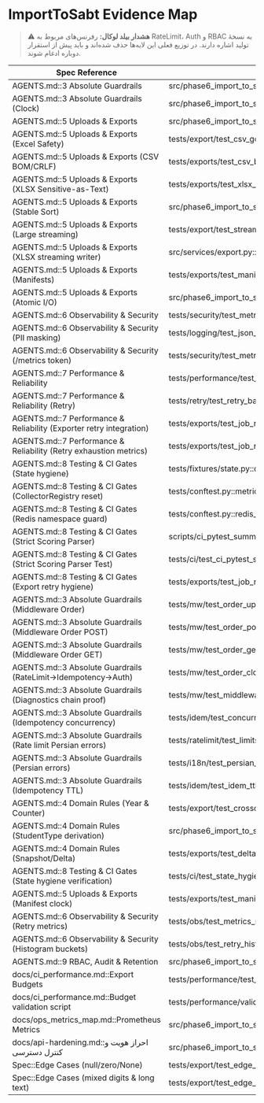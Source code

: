 # ImportToSabt Evidence Map

> ⚠️ **هشدار بیلد لوکال:** رفرنس‌های مربوط به RateLimit، Auth و RBAC به نسخهٔ تولید اشاره دارند. در توزیع فعلی این لایه‌ها حذف شده‌اند و باید پیش از استقرار دوباره ادغام شوند.

| Spec Reference | Implementation Evidence |
| -------------- | ----------------------- |
| AGENTS.md::3 Absolute Guardrails | src/phase6_import_to_sabt/api.py::create_export_api |
| AGENTS.md::3 Absolute Guardrails (Clock) | src/phase6_import_to_sabt/job_runner.py::ExportJobRunner.__init__ |
| AGENTS.md::5 Uploads & Exports | src/phase6_import_to_sabt/exporter_service.py::ImportToSabtExporter.run |
| AGENTS.md::5 Uploads & Exports (Excel Safety) | tests/export/test_csv_golden.py::test_csv_golden_quotes_and_formula_guard |
| AGENTS.md::5 Uploads & Exports (CSV BOM/CRLF) | tests/exports/test_csv_bom_crlf.py::test_bom_and_crlf_when_flag_true |
| AGENTS.md::5 Uploads & Exports (XLSX Sensitive-as-Text) | tests/exports/test_xlsx_safety.py::test_sensitive_as_text_and_formula_guard |
| AGENTS.md::5 Uploads & Exports (Stable Sort) | src/phase6_import_to_sabt/exporter_service.py::ImportToSabtExporter._sort_rows |
| AGENTS.md::5 Uploads & Exports (Large streaming) | tests/export/test_streaming_large.py::test_streaming_memory_bound |
| AGENTS.md::5 Uploads & Exports (XLSX streaming writer) | src/services/export.py::export_to_xlsx |
| AGENTS.md::5 Uploads & Exports (Manifests) | tests/exports/test_manifest.py::test_atomic_manifest_after_files |
| AGENTS.md::5 Uploads & Exports (Atomic I/O) | src/phase6_import_to_sabt/exporter_service.py::atomic_writer |
| AGENTS.md::6 Observability & Security | tests/security/test_metrics_and_downloads.py::test_token_and_signed_url |
| AGENTS.md::6 Observability & Security (PII masking) | tests/logging/test_json_logs_pii_scan.py::test_no_pii_in_logs |
| AGENTS.md::6 Observability & Security (/metrics token) | tests/security/test_metrics_token_guard.py::test_metrics_endpoint_is_public |
| AGENTS.md::7 Performance & Reliability | tests/performance/test_export_budget.py::test_export_xlsx_100k_budget |
| AGENTS.md::7 Performance & Reliability (Retry) | tests/retry/test_retry_backoff.py::test_retry_jitter_and_metrics_without_sleep |
| AGENTS.md::7 Performance & Reliability (Exporter retry integration) | tests/exports/test_job_runner_retry_metrics.py::test_export_job_runner_retry_deterministic_backoff |
| AGENTS.md::7 Performance & Reliability (Retry exhaustion metrics) | tests/exports/test_job_runner_retry_metrics.py::test_export_job_runner_retry_exhaustion_records_failure_metrics |
| AGENTS.md::8 Testing & CI Gates (State hygiene) | tests/fixtures/state.py::cleanup_fixtures |
| AGENTS.md::8 Testing & CI Gates (CollectorRegistry reset) | tests/conftest.py::metrics_registry_guard |
| AGENTS.md::8 Testing & CI Gates (Redis namespace guard) | tests/conftest.py::redis_state_guard |
| AGENTS.md::8 Testing & CI Gates (Strict Scoring Parser) | scripts/ci_pytest_summary_parser.py::main |
| AGENTS.md::8 Testing & CI Gates (Strict Scoring Parser Test) | tests/ci/test_ci_pytest_summary_parser.py::test_strict_scoring_v2_all_axes_and_caps |
| AGENTS.md::8 Testing & CI Gates (Export retry hygiene) | tests/exports/test_job_runner_retry_metrics.py::test_export_job_runner_retry_exhaustion_records_failure_metrics |
| AGENTS.md::3 Absolute Guardrails (Middleware Order) | tests/mw/test_order_uploads.py::test_rate_then_idem_then_auth |
| AGENTS.md::3 Absolute Guardrails (Middleware Order POST) | tests/mw/test_order_post.py::test_middleware_order_post_exports_xlsx |
| AGENTS.md::3 Absolute Guardrails (Middleware Order GET) | tests/mw/test_order_get.py::test_middleware_order_get_paths |
| AGENTS.md::3 Absolute Guardrails (RateLimit→Idempotency→Auth) | tests/mw/test_order_clocked.py::test_post_chain_order |
| AGENTS.md::3 Absolute Guardrails (Diagnostics chain proof) | tests/mw/test_middleware_diagnostics_chain.py::test_middleware_chain_recorded_rate_limit_idem_auth |
| AGENTS.md::3 Absolute Guardrails (Idempotency concurrency) | tests/idem/test_concurrent_posts.py::test_only_one_succeeds |
| AGENTS.md::3 Absolute Guardrails (Rate limit Persian errors) | tests/ratelimit/test_limits.py::test_exceed_limit_persian_error |
| AGENTS.md::3 Absolute Guardrails (Persian errors) | tests/i18n/test_persian_errors.py::test_export_validation_error_message_exact |
| AGENTS.md::3 Absolute Guardrails (Idempotency TTL) | tests/idem/test_idem_ttl_24h.py::test_ttl_window |
| AGENTS.md::4 Domain Rules (Year & Counter) | tests/export/test_crosschecks.py::test_counter_prefix_and_regex |
| AGENTS.md::4 Domain Rules (StudentType derivation) | src/phase6_import_to_sabt/exporter_service.py::ImportToSabtExporter._normalize_row |
| AGENTS.md::4 Domain Rules (Snapshot/Delta) | tests/exports/test_delta_window.py::test_delta_no_gap_overlap |
| AGENTS.md::8 Testing & CI Gates (State hygiene verification) | tests/ci/test_state_hygiene.py::test_cleanup_and_registry_reset |
| AGENTS.md::5 Uploads & Exports (Manifest clock) | tests/exports/test_manifest_ts_tehran.py::test_export_manifest_uses_injected_tehran_clock |
| AGENTS.md::6 Observability & Security (Retry metrics) | tests/obs/test_metrics_mw.py::test_retry_exhaustion_metrics_present |
| AGENTS.md::6 Observability & Security (Histogram buckets) | tests/obs/test_retry_histogram.py::test_rate_limit_and_idem_retry_buckets_present |
| AGENTS.md::9 RBAC, Audit & Retention | src/phase6_import_to_sabt/security/rbac.py::TokenRegistry.authenticate |
| docs/ci_performance.md::Export Budgets | tests/performance/test_export_budget.py::test_export_xlsx_100k_budget |
| docs/ci_performance.md::Budget validation script | tests/performance/validate_budgets.py::main |
| docs/ops_metrics_map.md::Prometheus Metrics | src/phase6_import_to_sabt/metrics.py::ExporterMetrics |
| docs/api-hardening.md::احراز هویت و کنترل دسترسی | src/phase6_import_to_sabt/security/rbac.py::TokenRegistry.authenticate |
| Spec::Edge Cases (null/zero/None) | tests/export/test_edge_cases.py::test_handles_none_and_zero |
| Spec::Edge Cases (mixed digits & long text) | tests/export/test_edge_cases.py::test_mixed_digits_and_long_names |

